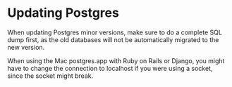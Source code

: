 # Updating Postgres

When updating Postgres minor versions, make sure to do a complete SQL dump first, as the old databases will not be automatically migrated to the new version.

When using the Mac postgres.app with Ruby on Rails or Django, you might have to change the connection to localhost if you were using a socket, since the socket might break.